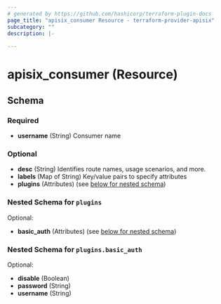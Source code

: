 ```yaml
---
# generated by https://github.com/hashicorp/terraform-plugin-docs
page_title: "apisix_consumer Resource - terraform-provider-apisix"
subcategory: ""
description: |-
  
---
```


# apisix_consumer (Resource)





<!-- schema generated by tfplugindocs -->
## Schema

### Required

- **username** (String) Consumer name

### Optional

- **desc** (String) Identifies route names, usage scenarios, and more.
- **labels** (Map of String) Key/value pairs to specify attributes
- **plugins** (Attributes) (see [below for nested schema](#nestedatt--plugins))

<a id="nestedatt--plugins"></a>
### Nested Schema for `plugins`

Optional:

- **basic_auth** (Attributes) (see [below for nested schema](#nestedatt--plugins--basic_auth))

<a id="nestedatt--plugins--basic_auth"></a>
### Nested Schema for `plugins.basic_auth`

Optional:

- **disable** (Boolean)
- **password** (String)
- **username** (String)


